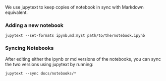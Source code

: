 We use jupytext to keep copies of notebook in sync with Markdown equivalent.

### Adding a new notebook

```
jupytext --set-formats ipynb,md:myst path/to/the/notebook.ipynb
```

### Syncing Notebooks

After editing either the ipynb or md versions of the notebooks, you can sync the two versions using jupytext by running:

```
jupytext --sync docs/notebooks/*
```
